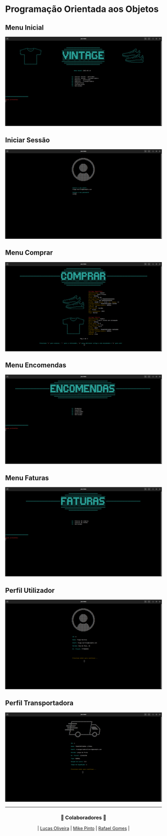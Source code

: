 # Programação Orientada aos Objetos

## Menu Inicial
![Menu Inical](https://github.com/RafaGomes1/POO/blob/main/images/MenuInicial.png?raw=true)

## Iniciar Sessão
![Login](https://github.com/RafaGomes1/POO/blob/main/images/loginUtilizador.png?raw=true)

## Menu Comprar
![Comprar](https://github.com/RafaGomes1/POO/blob/main/images/menuComprar.png?raw=true)

## Menu Encomendas
![Encomendas](https://github.com/RafaGomes1/POO/blob/main/images/menuEncomendas.png?raw=true)

## Menu Faturas
![Faturas](https://github.com/RafaGomes1/POO/blob/main/images/menuFaturas.png?raw=true)

## Perfil Utilizador
![Utilizador](https://github.com/RafaGomes1/POO/blob/main/images/perfilUtilizador.png?raw=true)

## Perfil Transportadora
![Transportadora](https://github.com/RafaGomes1/POO/blob/main/images/perfilTrans.png?raw=true)

---

<h3 align="center">🚀 Colaboradores 🚀</h3>

<div align="center">

| [Lucas Oliveira](https://github.com/LucasOli20) | [Mike Pinto](https://github.com/mrmikept) | [Rafael Gomes](https://github.com/RafaGomes1) |

</div>
